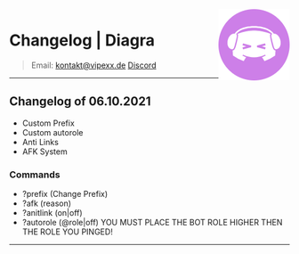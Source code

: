 <img src="discord-avatar-128-SQ2NY.png" align="right" />

# Changelog | Diagra
> Email: kontakt@vipexx.de
> [Discord](https://dsc.gg/diagra-server)

-------

## Changelog of 06.10.2021
- Custom Prefix
- Custom autorole
- Anti Links 
- AFK System 

### Commands
- ?prefix (Change Prefix)
- ?afk (reason)
- ?anitlink (on|off)
- ?autorole (@role|off) YOU MUST PLACE THE BOT ROLE HIGHER THEN THE ROLE YOU PINGED!

-------
